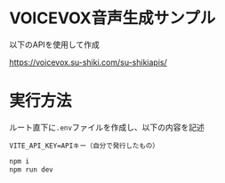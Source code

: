 # VOICEVOX音声生成サンプル

以下のAPIを使用して作成

https://voicevox.su-shiki.com/su-shikiapis/

# 実行方法

ルート直下に`.env`ファイルを作成し、以下の内容を記述

```env
VITE_API_KEY=APIキー（自分で発行したもの）
```

```sh
npm i
npm run dev
```
